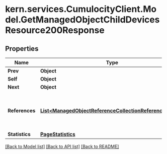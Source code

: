 
# kern.services.CumulocityClient.Model.GetManagedObjectChildDevicesResource200Response

## Properties

Name | Type | Description | Notes
------------ | ------------- | ------------- | -------------
**Prev** | **Object** |  | [optional] 
**Self** | **Object** |  | [optional] 
**Next** | **Object** |  | [optional] 
**References** | [**List&lt;ManagedObjectReferenceCollectionReferencesInner&gt;**](ManagedObjectReferenceCollectionReferencesInner.md) | An array containing the details of all children (if any). | [optional] 
**Statistics** | [**PageStatistics**](PageStatistics.md) |  | [optional] 

[[Back to Model list]](../README.md#documentation-for-models)
[[Back to API list]](../README.md#documentation-for-api-endpoints)
[[Back to README]](../README.md)

